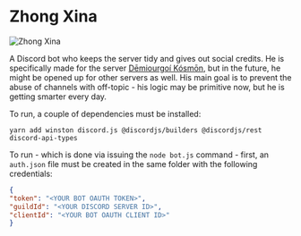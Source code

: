 # Zhong Xina

![Zhong Xina](https://pbs.twimg.com/profile_images/1427715634738208774/_yuPWpNo_400x400.jpg)

A Discord bot who keeps the server tidy and gives out social credits. He is specifically made for the server [Dēmiourgoí Kósmōn](https://discord.gg/BUFPauXcax), but in the future, he might be opened up for other servers as well. His main goal is to prevent the abuse of channels with off-topic - his logic may be primitive now, but he is getting smarter every day.

To run, a couple of dependencies must be installed:

    yarn add winston discord.js @discordjs/builders @discordjs/rest discord-api-types

To run - which is done via issuing the `node bot.js` command - first, an `auth.json` file must be created in the same folder with the following credentials:

```json
{
"token": "<YOUR BOT OAUTH TOKEN>",
"guildId": "<YOUR DISCORD SERVER ID>",
"clientId": "<YOUR BOT OAUTH CLIENT ID>"
}
```
